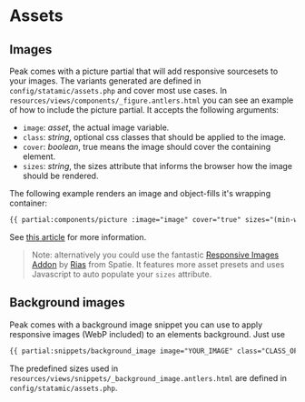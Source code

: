 # Assets

## Images
Peak comes with a picture partial that will add responsive sourcesets to your images. The variants generated are defined in `config/statamic/assets.php` and cover most use cases. In `resources/views/components/_figure.antlers.html` you can see an example of how to include the picture partial. It accepts the following arguments:

* `image`: *asset*, the actual image variable.
* `class`: *string*, optional css classes that should be applied to the image.
* `cover`: *boolean*, true means the image should cover the containing element.
* `sizes`: *string*, the sizes attribute that informs the browser how the image should be rendered.

The following example renders an image and object-fills it's wrapping container: 

```html
{{ partial:components/picture :image="image" cover="true" sizes="(min-width: 768px) 35vw, 90vw" }}
```

See [this article](https://studio1902.nl/blog/responsive-images-with-statamic-tailwind-and-glide/) for more information.

> Note: alternatively you could use the fantastic [Responsive Images Addon](https://github.com/spatie/statamic-responsive-images) by [Rias](https://github.com/riasvdv) from Spatie. It features more asset presets and uses Javascript to auto populate your `sizes` attribute.

## Background images
Peak comes with a background image snippet you can use to apply responsive images (WebP included) to an elements background. Just use 

```html
{{ partial:snippets/background_image image="YOUR_IMAGE" class="CLASS_OF_ELEMENT_THAT_NEEDS_BG_IMAGE" }}
```
The predefined sizes used in `resources/views/snippets/_background_image.antlers.html` are defined in `config/statamic/assets.php`.
